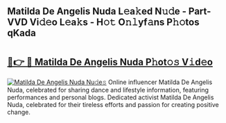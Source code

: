 ## Matilda De Angelis Nuda L𝚎a𝚔ed N𝚞𝚍e - Part-VVD Vi𝚍𝚎o L𝚎a𝚔s - H𝚘𝚝 O𝚗𝚕yf𝚊ns P𝚑𝚘tos qKada

# <h2><a href="http://kfeeute.oniu.top/?m=Matilda+De+Angelis+Nuda">🔗👉 🔴 Matilda De Angelis Nuda P𝚑ot𝚘𝚜 V𝚒d𝚎o</a></h2>

[![Matilda De Angelis Nuda Nu𝚍e𝚜](https://i.imgur.com/0qMVB7G.gif)](http://kfeeute.oniu.top/?m=Matilda+De+Angelis+Nuda)
Online influencer Matilda De Angelis Nuda, celebrated for sharing dance and lifestyle information, featuring performances and personal blogs. Dedicated activist Matilda De Angelis Nuda, celebrated for their tireless efforts and passion for creating positive change.  
